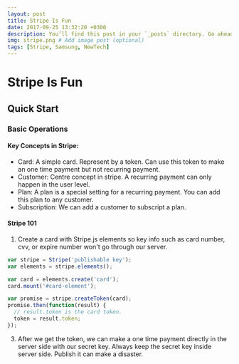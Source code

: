 ```yaml
---
layout: post
title: Stripe Is Fun
date: 2017-09-25 13:32:20 +0300
description: You’ll find this post in your `_posts` directory. Go ahead and edit it and re-build the site to see your changes. # Add post description (optional)
img: stripe.png # Add image post (optional)
tags: [Stripe, Samsung, NewTech]
---
```


# Stripe Is Fun

## Quick Start
### Basic Operations
#### Key Concepts in Stripe:
*   Card: A simple card. Represent by a token. Can use this token to make an one time payment but not recurring payment.
*   Customer: Centre concept in stripe. A recurring payment can only happen in the user level.
*   Plan: A plan is a special setting for a recurring payment. You can add this plan to any customer.
*   Subscription: We can add a customer to subscript a plan.

#### Stripe 101
1.  Create a card with Stripe.js elements so key info such as card number, cvv, or expire number won't go through our server.  

```javascript
var stripe = Stripe('publishable key');
var elements = stripe.elements();

var card = elements.create('card');
card.mount('#card-element');

var promise = stripe.createToken(card);
promise.then(function(result) {
  // result.token is the card token.
  token = result.token;
});
```

3.  After we get the token, we can make a one time payment directly in the server side with our secret key. Always keep the secret key inside server side. Publish it can make a disaster.  

```go

```
